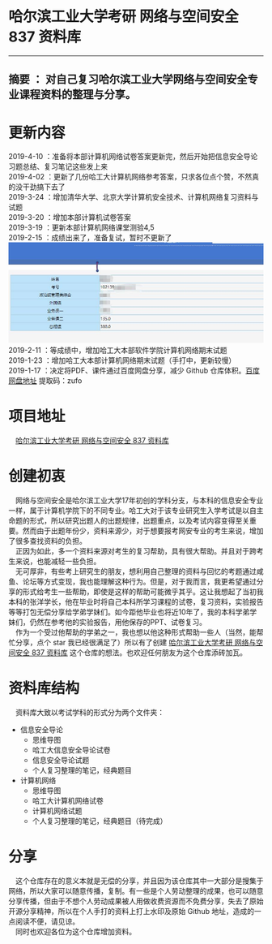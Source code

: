 # 哈尔滨工业大学考研 网络与空间安全 837 资料库
---
摘要 ： 对自己复习哈尔滨工业大学网络与空间安全专业课程资料的整理与分享。
---
# 更新内容
2019-4-10 ：准备将本部计算机网络试卷答案更新完，然后开始把信息安全导论习题总结、复习笔记这些发上来    
2019-4-02 ：更新了几份哈工大计算机网络参考答案，只求各位点个赞，不然真的没干劲搞下去了      
2019-3-24 ：增加清华大学、北京大学计算机安全技术、计算机网络复习资料与试题      
2019-3-20 ：增加本部计算机试卷答案   
2019-3-19 ：更新本部计算机网络课堂测验4,5  
2019-2-15 ：成绩出来了，准备复试，暂时不更新了  
	![专业课成绩](/grades.jpg)
　
2019-2-11 ：等成绩中，增加哈工大本部软件学院计算机网络期末试题  
2019-1-23 ：增加哈工大本部计算机网络期末试题（手打中，更新较慢）  
2019-1-17 ：决定将PDF、课件通过百度网盘分享，减少 Github 仓库体积。[百度网盘地址](https://pan.baidu.com/s/1zjV8fXbviijzKPgyRNmMdQ) 提取码：zufo 


# 项目地址
　[哈尔滨工业大学考研 网络与空间安全 837 资料库](https://github.com/guoJohnny/-837-)

# 创建初衷
　网络与空间安全是哈尔滨工业大学17年初创的学科分支，与本科的信息安全专业一样，属于计算机学院下的不同专业。哈工大对于该专业研究生入学考试是以自主命题的形式，所以研究出题人的出题规律，出题重点，以及考试内容变得至关重要。然而由于出题年份少，资料来源少，对于想要报考网安专业的考生来说，增加了很多查找资料的负担。  
　正因为如此，多一个资料来源对考生的复习帮助，具有很大帮助。并且对于跨考生来说，也能减轻一些负担。  
　无可厚非，有些考上研究生的朋友，想利用自己整理的资料与回忆的考题通过咸鱼、论坛等方式变现，我也能理解这种行为。但是，对于我而言，我更希望通过分享的形式给考生一些帮助，即使是这样的帮助可能微乎其乎。这让我想起了当初我本科的张洋学长，他在毕业时将自己本科所学习课程的试卷，复习资料，实验报告等等打包无偿分享给学弟学妹们。如今距他毕业也将近10年了，我的本科学弟学妹们，仍然在参考他的实验报告，用他保存的PPT、试卷复习。  
　作为一个受过他帮助的学弟之一，我也想以他这种形式帮助一些人（当然，能帮忙分享，点个 star 我已经很满足了）所以有了创建 [哈尔滨工业大学考研 网络与空间安全 837 资料库](https://github.com/guoJohnny/-837-) 这个仓库的想法。也欢迎任何朋友为这个仓库添砖加瓦。  

# 资料库结构
　资料库大致以考试学科的形式分为两个文件夹：  
- 信息安全导论
	- 思维导图
	- 哈工大信息安全导论试卷
	- 信息安全导论试题
	- 个人复习整理的笔记，经典题目
- 计算机网络
	- 思维导图
	- 哈工大计算机网络试卷
	- 计算机网络试题
	- 个人复习整理的笔记，经典题目（待完成）

# 分享
　这个仓库存在的意义本就是无偿的分享，并且因为该仓库其中一大部分是搜集于网络，所以大家可以随意传播，复制。有一些是个人劳动整理的成果，也可以随意分享传播，但由于不想个人劳动成果被人用做收费资源而不免费分享，失去了原始开源分享精神，所以在个人手打的资料上打上水印及原始 Github 地址，造成的一点阅读不便，请见谅。  
　同时也欢迎各位为这个仓库增加资料。  
        